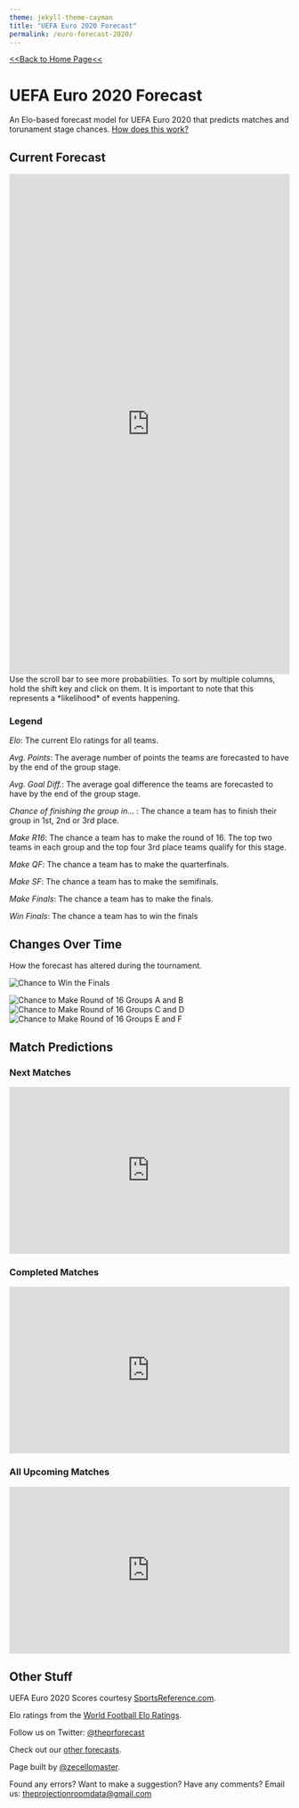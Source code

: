 ```yaml
---
theme: jekyll-theme-cayman
title: "UEFA Euro 2020 Forecast"
permalink: /euro-forecast-2020/
---
```

<meta name="twitter:card" content="summary">
<meta property="og:image" content="https://raw.githubusercontent.com/zecellomaster/the-projection-room/master/Preview%20Photos/Euro%20Icon.jpg">

[<<Back to Home Page<<](https://zecellomaster.github.io/the-projection-room/)

# UEFA Euro 2020 Forecast
An Elo-based forecast model for UEFA Euro 2020 that predicts matches and torunament stage chances. [How does this work?](https://zecellomaster.github.io/the-projection-room/euro-forecast-2020/methodology)

## Current Forecast
<iframe id="igraph" align="left" scrolling="yes" style="border:none;" seamless="seamless" src="https://zecellomaster.github.io/tprdatarepo/2020%20Euros/EuroTable.html" height="900" width="100%"></iframe>
Use the scroll bar to see more probabilities. To sort by multiple columns, hold the shift key and click on them.
It is important to note that this represents a *likelihood* of events happening.

### Legend
*Elo*: The current Elo ratings for all teams.

*Avg. Points*: The average number of points the teams are forecasted to have by the end of the group stage.

*Avg. Goal Diff.*: The average goal difference the teams are forecasted to have by the end of the group stage.

*Chance of finishing the group in...* : The chance a team has to finish their group in 1st, 2nd or 3rd place.

*Make R16*: The chance a team has to make the round of 16. The top two teams in each group and the top four 3rd place teams qualify for this stage.

*Make QF*: The chance a team has to make the quarterfinals.

*Make SF*: The chance a team has to make the semifinals.

*Make Finals*: The chance a team has to make the finals.

*Win Finals*: The chance a team has to win the finals

## Changes Over Time
How the forecast has altered during the tournament.

![Chance to Win the Finals](https://raw.githubusercontent.com/zecellomaster/tprdatarepo/main/2020%20Euros/Win%20Finals%20Overtime.jpg)

![Chance to Make Round of 16 Groups A and B](https://raw.githubusercontent.com/zecellomaster/tprdatarepo/main/2020%20Euros/Make%20R16%20Overtime%20Groups%20A%20B.jpg)
![Chance to Make Round of 16 Groups C and D](https://raw.githubusercontent.com/zecellomaster/tprdatarepo/main/2020%20Euros/Make%20R16%20Overtime%20Groups%20C%20D.jpg)
![Chance to Make Round of 16 Groups E and F](https://raw.githubusercontent.com/zecellomaster/tprdatarepo/main/2020%20Euros/Make%20R16%20Overtime%20Groups%20E%20F.jpg)

## Match Predictions

### Next Matches
<iframe id="igraph" align="center" scrolling="yes" style="border:none;" seamless="seamless" src="https://zecellomaster.github.io/tprdatarepo/2020%20Euros/NextGames.html" height="300" width="100%"></iframe>

### Completed Matches
<iframe id="igraph" align="center" scrolling="yes" style="border:none;" seamless="seamless" src="https://zecellomaster.github.io/tprdatarepo/2020%20Euros/FinishedGames.html" height="300" width="100%"></iframe>

### All Upcoming Matches
<iframe id="igraph" align="center" scrolling="yes" style="border:none;" seamless="seamless" src="https://zecellomaster.github.io/tprdatarepo/2020%20Euros/UpcomingGames.html" height="300" width="100%"></iframe>

## Other Stuff
UEFA Euro 2020 Scores courtesy [SportsReference.com](https://fbref.com/en/comps/676/schedule/UEFA-Euro-Scores-and-Fixtures).

Elo ratings from the [World Football Elo Ratings](https://www.eloratings.net/).

Follow us on Twitter: [@theprforecast](https://twitter.com/theprforecast)

Check out our [other forecasts](https://zecellomaster.github.io/the-projection-room).

Page built by [@zecellomaster](https://twitter.com/zecellomaster).

Found any errors? Want to make a suggestion? Have any comments? Email us: [theprojectionroomdata@gmail.com](mailto:theprojectionroomdata@gmail.com)
